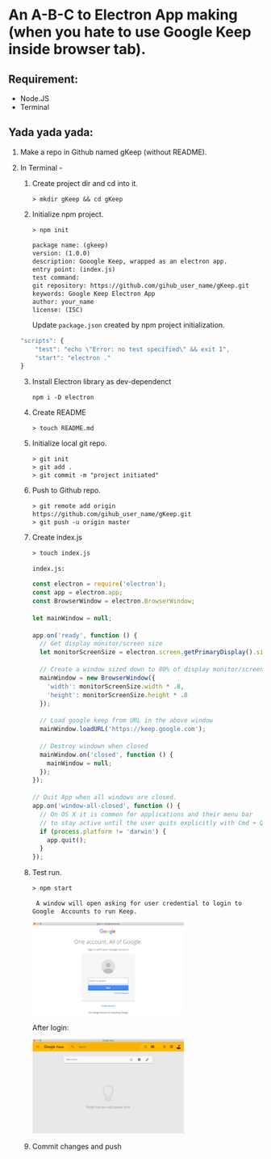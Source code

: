 # An A-B-C to Electron App making (when you hate to use Google Keep inside browser tab).


## Requirement:

 - Node.JS
 - Terminal

## Yada yada yada:

1. Make a repo in Github named gKeep (without README).
2. In Terminal -
	1. Create project dir and cd into it.
	
	    ```
	    > mkdir gKeep && cd gKeep
	    ```

	2. Initialize npm project.

		```
		> npm init
		```

	    ```
	    package name: (gkeep)
	    version: (1.0.0)
	    description: Gooogle Keep, wrapped as an electron app.
	    entry point: (index.js) 
	    test command:
	    git repository: https://github.com/gihub_user_name/gKeep.git
	    keywords: Google Keep Electron App
	    author: your_name
	    license: (ISC)
	    ```

		Update `package.json` created by npm project initialization.
		
      ```javascript
      "scripts": {
          "test": "echo \"Error: no test specified\" && exit 1",
          "start": "electron ."
      }
      ```

	3. Install Electron library as dev-dependenct
	
		```
		npm i -D electron
		```
    
    4. Create README

	    ```
	    > touch README.md
	    ```
	

	
	5. Initialize local git repo.
	
	    ```
	    > git init
	    > git add .
	    > git commit -m "project initiated"
	    ```

	5.  Push to Github repo.

	    ```
	    > git remote add origin https://github.com/gihub_user_name/gKeep.git
	    > git push -u origin master
	    ```

	6. Create index.js
		
		```
		> touch index.js
		```
		
		`index.js:`

		```javascript
		const electron = require('electron');
		const app = electron.app;
		const BrowserWindow = electron.BrowserWindow;
		
		let mainWindow = null;
		
		app.on('ready', function () {
		  // Get display monitor/screen size
		  let monitorScreenSize = electron.screen.getPrimaryDisplay().size;
		
		  // Create a window sized down to 80% of display monitor/screen size
		  mainWindow = new BrowserWindow({
		    'width': monitorScreenSize.width * .8,
		    'height': monitorScreenSize.height * .8
		  });
		
		  // Load google keep from URL in the above window
		  mainWindow.loadURL('https://keep.google.com');
		
		  // Destroy windown when closed
		  mainWindow.on('closed', function () {
		    mainWindow = null;
		  });
		});
		
		// Quit App when all windows are closed.
		app.on('window-all-closed', function () {
		  // On OS X it is common for applications and their menu bar
		  // to stay active until the user quits explicitly with Cmd + Q
		  if (process.platform != 'darwin') {
		    app.quit();
		  }
		});
		``` 


				
	7. Test run.

	      ```
	      > npm start
	      ```

      		A window will open asking for user credential to login to Google  Accounts to run Keep.
		
		  <img src="login-page.png" width="300"  title="Google Accounts Login Screen">
		
		  After login:
		
		  <img src="keep-running.png" width="300"  title="Google Keep">	
    
  	8. Commit changes and push   	

